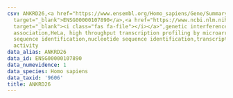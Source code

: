 ```yaml
---
csv: ANKRD26,<a href="https://www.ensembl.org/Homo_sapiens/Gene/Summary?db=core;g=ENSG00000107890"
  target="_blank">ENSG00000107890</a>,<a href="https://www.ncbi.nlm.nih.gov/pubmed/17216044"
  target="_blank"><i class="fas fa-file"></i></a>",genetic interference,functional
  association,HeLa, high throughput transcription profiling by microarray,nucleotide
  sequence identification,nucleotide sequence identification,transcriptional regulation,down-regulates
  activity
data_alias: ANKRD26
data_id: ENSG00000107890
data_numevidence: 1
data_species: Homo sapiens
data_taxid: '9606'
title: ANKRD26
---
```

